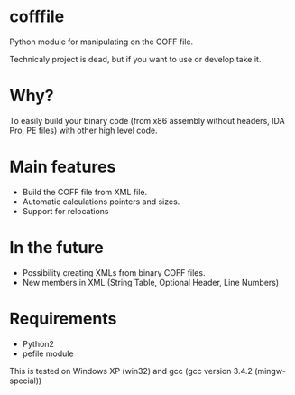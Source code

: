 # cofffile

Python module for manipulating on the COFF file. 

Technicaly project is dead, but if you want to use or develop take it.

# Why?

To easily build your binary code (from x86 assembly without headers, IDA Pro, PE files) with other high level code.

# Main features

* Build the COFF file from XML file.
* Automatic calculations pointers and sizes.
* Support for relocations 

# In the future

* Possibility creating XMLs from binary COFF files.
* New members in XML (String Table, Optional Header, Line Numbers) 


# Requirements
  
* Python2
* pefile module
  


This is tested on Windows XP (win32) and gcc (gcc version 3.4.2 (mingw-special)) 
